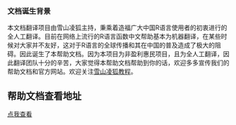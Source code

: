 ### 文档诞生背景
本文档翻译项目由雪山凌狐主持，秉乘着造福广大中国R语言使用者的初衷进行的全人工翻译。目前在网络上流行的R语言函数中文帮助基本为机器翻译，在某些时候对大家并不友好，这对于R语言的全球传播和其在中国的普及造成了极大的阻碍。因此诞生了本帮助文档。因为本项目为非盈利惠民项目，且为全人工翻译，因此翻译团队十分的辛苦，大家觉得本帮助文档帮助到你的话，欢迎多多宣传我们的帮助文档和官方网站。欢迎关注[雪山凌狐教程](http://www.xueshanlinghu.com)。

## 帮助文档查看地址
[点我查看](http://www.xueshanlinghu.com/help/index.php?s=/2)

